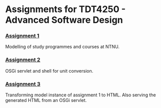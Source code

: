 # Assignments for TDT4250 - Advanced Software Design

### [Assignment 1](/assignment1)
Modelling of study programmes and courses at NTNU.

### [Assignment 2](/assignment2)
OSGi servlet and shell for unit conversion.

### [Assignment 3](/assignment3)
Transforming model instance of assignment 1 to HTML. Also serving the generated HTML from an OSGi servlet.
